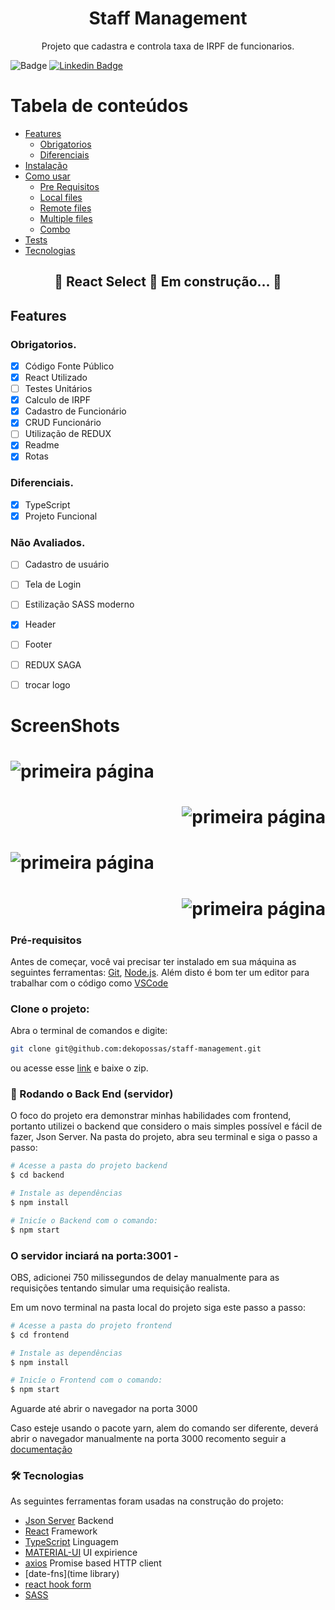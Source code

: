 <h1 align="center">Staff Management</h1>
<p align="center">Projeto que cadastra e controla taxa de IRPF de funcionarios.</p>

![Badge](https://img.shields.io/badge/André-Possas-%237159c1?style=for-the-badge)
[![Linkedin Badge](https://img.shields.io/badge/-LinkedIn-blue?style=for-the-badge-square&logo=Linkedin&logoColor=white&link=https://www.linkedin.com/in/andrepossas/)](https://www.linkedin.com/in/andrepossas/)


Tabela de conteúdos
=================
<!--ts-->
   * [Features](#Features)
      * [Obrigatorios](#Obrigatorios)	
      * [Diferenciais](#Diferenciais)
   * [Instalação](#instalacao)
   * [Como usar](#como-usar)
      * [Pre Requisitos](#pre-requisitos)
      * [Local files](#local-files)
      * [Remote files](#remote-files)
      * [Multiple files](#multiple-files)
      * [Combo](#combo)
   * [Tests](#testes)
   * [Tecnologias](#tecnologias)
<!--te-->

<h2 align="center"> 
	🚧  React Select 🚀 Em construção...  🚧
</h2>

## Features
### Obrigatorios.

- [x] Código Fonte Público
- [x] React Utilizado
- [ ] Testes Unitários
- [x] Calculo de IRPF
- [x] Cadastro de Funcionário
- [x] CRUD Funcionário
- [ ] Utilização de REDUX
- [x] Readme
- [x] Rotas

### Diferenciais.
- [x] TypeScript
- [x] Projeto Funcional

### Não Avaliados.
- [ ] Cadastro de usuário
- [ ] Tela de Login
- [ ] Estilização SASS moderno
- [x] Header
- [ ] Footer
- [ ] REDUX SAGA 
- [ ] trocar logo


# ScreenShots

<h1 align="left">
  <img alt="primeira página" title="#FirstPage" src="./assets/firstPage.png" />
</h1>
<h1 align="right">
  <img alt="primeira página" title="#FirstPage" src="./assets/cadastro.png" />
</h1>
<h1 align="left">
  <img alt="primeira página" title="#FirstPage" src="./assets/edit.png" />
</h1>
<h1 align="right">
  <img alt="primeira página" title="#FirstPage" src="./assets/taxaCalculo.png" />
</h1>

### Pré-requisitos

Antes de começar, você vai precisar ter instalado em sua máquina as seguintes ferramentas:
[Git](https://git-scm.com), [Node.js](https://nodejs.org/en/). 
Além disto é bom ter um editor para trabalhar com o código como [VSCode](https://code.visualstudio.com/)

### Clone o projeto:
Abra o terminal de comandos e digite:
```bash
git clone git@github.com:dekopossas/staff-management.git
```
ou acesse esse [link](git@github.com:dekopossas/staff-management.git) e baixe o zip.

### 🎲 Rodando o Back End (servidor)
O foco do projeto era demonstrar minhas habilidades com frontend, portanto utilizei o backend que considero o mais simples possível e fácil de fazer, Json Server.
Na pasta do projeto, abra seu terminal e siga o passo a passo:

```bash
# Acesse a pasta do projeto backend
$ cd backend

# Instale as dependências
$ npm install

# Inicíe o Backend com o comando:
$ npm start
```
### O servidor inciará na porta:3001 -
OBS, adicionei 750 milissegundos de delay manualmente para as requisições tentando simular uma requisição realista.

Em um novo terminal na pasta local do projeto siga este passo a passo:

```bash
# Acesse a pasta do projeto frontend
$ cd frontend

# Instale as dependências
$ npm install

# Inicíe o Frontend com o comando:
$ npm start
```
Aguarde até abrir o navegador na porta 3000

Caso esteje usando o pacote yarn, alem do comando ser diferente, deverá abrir o navegador manualmente na porta 3000
recomento seguir a [documentação](https://classic.yarnpkg.com/en/)


### 🛠 Tecnologias

As seguintes ferramentas foram usadas na construção do projeto:

- [Json Server](https://github.com/typicode/json-server) Backend
- [React](https://pt-br.reactjs.org/) Framework
- [TypeScript](https://www.typescriptlang.org/) Linguagem
- [MATERIAL-UI](https://material-ui.com/pt/) UI expirience
- [axios](https://github.com/axios/axios) Promise based HTTP client
- [date-fns](time library)
- [react hook form](https://react-hook-form.com/)
- [SASS](https://sass-lang.com/)


